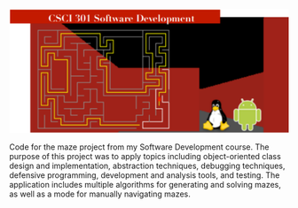 ![logo](img/maze.png)

Code for the maze project from my Software Development course. The purpose of this project was to apply topics including object-oriented class design and implementation, abstraction techniques, debugging techniques, defensive programming, development and analysis tools, and testing. The application includes multiple algorithms for generating and solving mazes, as well as a mode for manually navigating mazes.
